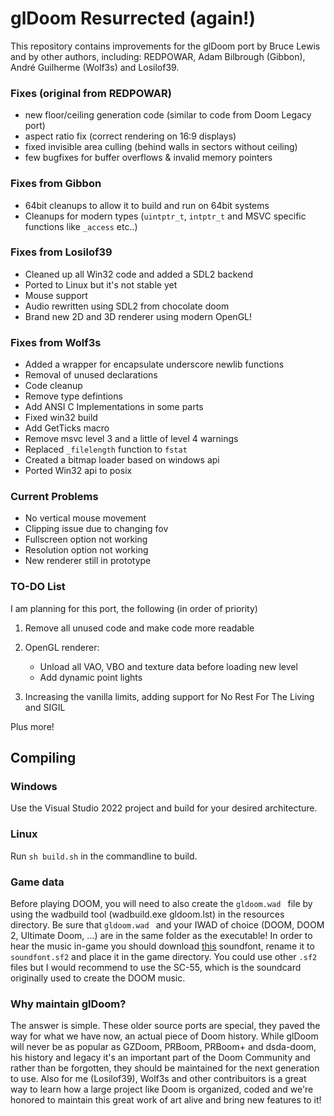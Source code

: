 # glDoom Resurrected (again!)
This repository contains improvements for the glDoom port by Bruce Lewis and by other authors, including: REDPOWAR, Adam Bilbrough (Gibbon), André Guilherme (Wolf3s) and Losilof39.

### Fixes (original from REDPOWAR)
* new floor/ceiling generation code (similar to code from Doom Legacy port)
* aspect ratio fix (correct rendering on 16:9 displays)
* fixed invisible area culling (behind walls in sectors without ceiling)
* few bugfixes for buffer overflows & invalid memory pointers

### Fixes from Gibbon
* 64bit cleanups to allow it to build and run on 64bit systems
* Cleanups for modern types (``` uintptr_t ```, ``` intptr_t ``` and MSVC specific functions like ``` _access ``` etc..)

### Fixes from Losilof39
* Cleaned up all Win32 code and added a SDL2 backend
* Ported to Linux but it's not stable yet
* Mouse support
* Audio rewritten using SDL2 from chocolate doom
* Brand new 2D and 3D renderer using modern OpenGL!

### Fixes from Wolf3s
* Added a wrapper for encapsulate underscore newlib functions
* Removal of unused declarations
* Code cleanup
* Remove type defintions 
* Add ANSI C Implementations in some parts
* Fixed win32 build
* Add GetTicks macro
* Remove msvc level 3 and a little of level 4 warnings
* Replaced `_filelength` function to `fstat`  
* Created a bitmap loader based on windows api
* Ported Win32 api to posix

### Current Problems
* No vertical mouse movement
* Clipping issue due to changing fov
* Fullscreen option not working
* Resolution option not working
* New renderer still in prototype

### TO-DO List
I am planning for this port, the following (in order of priority)

1. Remove all unused code and make code more readable
   
2. OpenGL renderer:
   -   Unload all VAO, VBO and texture data before loading new level
   -   Add dynamic point lights
     
4. Increasing the vanilla limits, adding support for No Rest For The Living and SIGIL

Plus more!

## Compiling

### Windows
Use the Visual Studio 2022 project and build for your desired architecture.

### Linux
Run ``` sh build.sh ``` in the commandline to build.

### Game data
Before playing DOOM, you will need to also create the ```gldoom.wad ``` file by using the wadbuild tool (wadbuild.exe gldoom.lst) in the resources directory.
Be sure that ```gldoom.wad ``` and your IWAD of choice (DOOM, DOOM 2, Ultimate Doom, ...) are in the same folder as the executable!
In order to hear the music in-game you should download [this](https://archive.org/download/free-soundfonts-sf2-2019-04/SC-55.sf2) soundfont, rename it to ``` soundfont.sf2``` and place it in the game directory. You could use other `.sf2` files but I would recommend to use the SC-55, which is the soundcard originally used to create the DOOM music.

### Why maintain glDoom?
The answer is simple. These older source ports are special, they paved the way for what we have now, an actual piece of Doom history. While glDoom will never be as popular as GZDoom, PRBoom, PRBoom+ and dsda-doom, his history and legacy it's an important part of the Doom Community and rather than be forgotten, they should be maintained for the next generation to use. Also for me (Losilof39), Wolf3s and other contribuitors is a great way to learn how a large project like Doom is organized, coded and we're honored to maintain this great work of art alive and bring new features to it!
